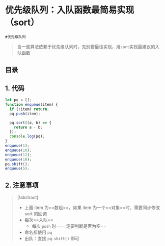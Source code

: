 
# 优先级队列：入队函数最简易实现（sort）


`#优先级队列` 

>  当一些算法依赖于优先级队列时，先别管最佳实现，用`sort`实现最建议的入队函数


## 目录
<!-- toc -->
 ## 1. 代码 

```javascript
let pq = [];
function enqueue(item) {
  if (!item) return;
  pq.push(item);

  pq.sort((a, b) => {
    return a - b;
  });
  console.log(pq);
}
enqueue(1);
enqueue(10);
enqueue(12);
enqueue(10);
pq.shift();
enqueue(5);
```

## 2. 注意事项

> [!abstract]
> - 上面 item 为==数组==，如果 item 为一个==对象==时，需要同步修改 sort 的回调
> - 每次==入队==
> 	- 每次 `push` 时==一定要判断是否为空==
> - 命名都使用 `pq`
> - 出队：直接 `pq.shift()` 即可




